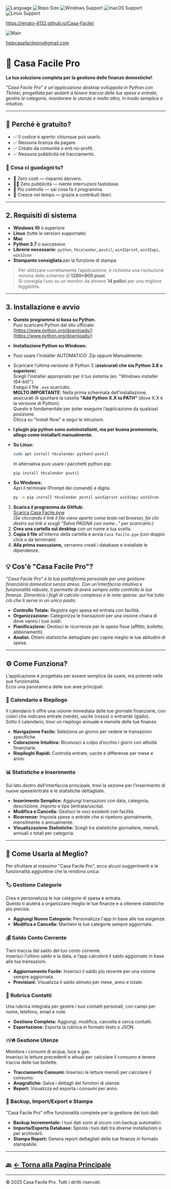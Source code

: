 ![Language](https://img.shields.io/badge/language-Python-F7DF1E?logo=python&logoColor=black) ![Repo Size](https://img.shields.io/github/repo-size/Renato-4132/Casa-Facile) ![Windows Support](https://img.shields.io/badge/Windows-✔️-blue?logo=windows) ![macOS Support](https://img.shields.io/badge/macOS-✔️-lightgrey?logo=apple)
![Linux Support](https://img.shields.io/badge/Linux-✔️-yellow?logo=linux)

https://renato-4132.github.io/Casa-Facile/

![Main](https://github.com/user-attachments/assets/dea1ecbb-b355-443f-b769-72cd9ffaef0c)


helpcasafacilepro@gmail.com

# 🏡 Casa Facile Pro

**La tua soluzione completa per la gestione delle finanze domestiche!**

_"Casa Facile Pro" è un'applicazione desktop sviluppata in Python con Tkinter, progettata per aiutarti a tenere traccia delle tue spese e entrate, gestire le categorie, monitorare le utenze e molto altro, in modo semplice e intuitivo._

---

## 🎁 Perché è gratuito?

- ✅ Il codice è aperto: chiunque può usarlo.
- ✅ Nessuna licenza da pagare.
- ✅ Creato da comunità o enti no-profit.
- ✅ Nessuna pubblicità né tracciamento.

### 🌟 Cosa ci guadagni tu?
- 💸 Zero costi — risparmi davvero.
- 🙅‍♂️ Zero pubblicità — niente interruzioni fastidiose.
- 🔧 Più controllo — sai cosa fa il programma.
- 🌱 Cresce nel tempo — grazie a contributi liberi.

---

## 2. Requisiti di sistema

- **Windows 10** o superiore
- **Linux** (tutte le versioni supportate)
- **Mac**
- **Python 3.7** o successivo
- **Librerie necessarie:** `python`, `tkcalendar`, `psutil`, `win32print`, `win32api`, `win32con`
- **Stampante consigliata** per la funzione di stampa

> Per utilizzare correttamente l’applicazione, è richiesta una risoluzione minima dello schermo di **1280×800 pixel**.  
> Si consiglia l’uso su un monitor da almeno **14 pollici** per una migliore leggibilità.

---

## 3. Installazione e avvio

- **Questo programma si basa su Python.**  
  Puoi scaricare Python dal sito ufficiale:  
  [https://www.python.org/downloads/](https://www.python.org/downloads/)

- **Installazione Python su Windows:**
- Puoi usare l'installer AUTOMATICO .Zip oppure Manualmente:
- Scaricare l’ultima versione di Python 3 (**assicurati che sia Python 3.8 o superiore**).  
  Scegli l’installer appropriato per il tuo sistema (es. "Windows installer (64-bit)").  
  Esegui il file `.exe` scaricato.  
  **MOLTO IMPORTANTE:** Nella prima schermata dell’installazione, assicurati di spuntare la casella **"Add Python X.X to PATH"** (dove X.X è la versione di Python).  
  Questo è fondamentale per poter eseguire l’applicazione da qualsiasi posizione.  
  Clicca su "Install Now" e segui le istruzioni.

- **I plugin pip python sono autoinstallanti, ma per buona promemoria, allego come installarli manualmente.**

- **Su Linux:**
  ```bash
  sudo apt install tkcalendar python3-psutil
  ```
  In alternativa puoi usare i pacchetti python pip:
  ```bash
  pip install tkcalendar psutil
  ```

- **Su Windows:**  
  Apri il terminale (Prompt dei comandi) e digita:
  ```bash
  py -m pip install tkcalendar psutil win32print win32api win32con
  ```

1. **Scarica il programma da GitHub:**  
   [Scarica Casa Facile.pyw](https://github.com/Renato-4132/Casa-Facile/raw/main/Casa%20Facile.pyw)  
   *(Se cliccando il link il file viene aperto come testo nel browser, fai clic destro sul link e scegli "Salva PAGINA con nome..." per scaricarlo.)*
2. **Crea una cartella sul desktop** con un nome a tua scelta.
3. **Copia il file** all’interno della cartella e avvia `Casa Facile.pyw`
   (con doppio click o da terminale).
4. **Alla prima esecuzione,** verranno creati i database e installate le dipendenze.


## 💡 Cos'è "Casa Facile Pro"?

_"Casa Facile Pro" è la tua piattaforma personale per una gestione finanziaria domestica senza stress. Con un'interfaccia intuitiva e funzionalità robuste, ti permette di avere sempre sotto controllo le tue finanze. Dimentica i fogli di calcolo complessi e le note sparse: qui hai tutto ciò che ti serve in un unico posto._

- **Controllo Totale:** Registra ogni spesa ed entrata con facilità.
- **Organizzazione:** Categorizza le transazioni per una visione chiara di dove vanno i tuoi soldi.
- **Pianificazione:** Gestisci le ricorrenze per le spese fisse (affitto, bollette, abbonamenti).
- **Analisi:** Ottieni statistiche dettagliate per capire meglio le tue abitudini di spesa.

---

## ⚙️ Come Funziona?

L’applicazione è progettata per essere semplice da usare, ma potente nelle sue funzionalità.  
Ecco una panoramica delle sue aree principali:

### 📅 Calendario e Riepilogo

Il calendario ti offre una visione immediata delle tue giornate finanziarie, con colori che indicano entrate (verde), uscite (rosso) o entrambi (giallo).  
Sotto il calendario, trovi un riepilogo annuale e mensile delle tue finanze.

- **Navigazione Facile:** Seleziona un giorno per vedere le transazioni specifiche.
- **Colorazione Intuitiva:** Riconosci a colpo d’occhio i giorni con attività finanziarie.
- **Riepiloghi Rapidi:** Controlla entrate, uscite e differenze per mese e anno.

### 📊 Statistiche e Inserimento

Sul lato destro dell’interfaccia principale, trovi la sezione per l’inserimento di nuove spese/entrate e le statistiche dettagliate.

- **Inserimento Semplice:** Aggiungi transazioni con data, categoria, descrizione, importo e tipo (entrata/uscita).
- **Modifica e Cancella:** Gestisci le voci esistenti con facilità.
- **Ricorrenze:** Imposta spese o entrate che si ripetono giornalmente, mensilmente o annualmente.
- **Visualizzazione Statistiche:** Scegli tra statistiche giornaliere, mensili, annuali o totali per categoria.

---

## 🚀 Come Usarla al Meglio?

Per sfruttare al massimo "Casa Facile Pro", ecco alcuni suggerimenti e le funzionalità aggiuntive che la rendono unica:

### 🏷️ Gestione Categorie

Crea e personalizza le tue categorie di spesa e entrata.  
Questo ti aiuterà a organizzare meglio le tue finanze e a ottenere statistiche più precise.

- **Aggiungi Nuove Categorie:** Personalizza l'app in base alle tue esigenze.
- **Modifica e Cancella:** Mantieni le tue categorie sempre aggiornate.

### 💰 Saldo Conto Corrente

Tieni traccia del saldo del tuo conto corrente.  
Inserisci l’ultimo saldo e la data, e l’app calcolerà il saldo aggiornato in base alle tue transazioni.

- **Aggiornamento Facile:** Inserisci il saldo più recente per una visione sempre aggiornata.
- **Previsioni:** Visualizza il saldo stimato per mese, anno e totale.

### 👥 Rubrica Contatti

Una rubrica integrata per gestire i tuoi contatti personali, con campi per nome, telefono, email e note.

- **Gestione Completa:** Aggiungi, modifica, cancella e cerca contatti.
- **Esportazione:** Esporta la rubrica in formato testo o JSON.

### 💧💡🔥 Gestione Utenze

Monitora i consumi di acqua, luce e gas.  
Inserisci le letture precedenti e attuali per calcolare il consumo e tenere traccia delle tue bollette.

- **Tracciamento Consumi:** Inserisci le letture mensili per calcolare il consumo.
- **Anagrafiche:** Salva i dettagli dei fornitori di utenze.
- **Report:** Visualizza ed esporta i consumi per anno.

### 🔄 Backup, Import/Export e Stampa

"Casa Facile Pro" offre funzionalità complete per la gestione dei tuoi dati:

- **Backup Incrementale:** I tuoi dati sono al sicuro con backup automatici.
- **Importa/Esporta Database:** Sposta i tuoi dati tra diverse installazioni o per archiviarli.
- **Stampa Report:** Genera report dettagliati delle tue finanze in formato stampabile.

---

## 🔙 [← Torna alla Pagina Principale](https://github.com/Renato-4132/Casa-Facile)

---

© 2025 Casa Facile Pro. Tutti i diritti riservati.
